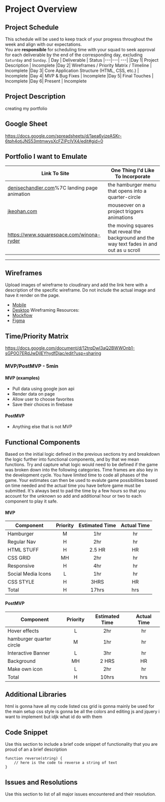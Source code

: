 # Project Overview
## Project Schedule
This schedule will be used to keep track of your progress throughout the week and align with our expectations.  
You are **responsible** for scheduling time with your squad to seek approval for each deliverable by the end of the corresponding day, excluding `Saturday` and `Sunday`.
|  Day | Deliverable | Status
|---|---| ---|
|Day 1| Project Description | Incomplete
|Day 2| Wireframes / Priority Matrix / Timeline | Incomplete
|Day 3| Core Application Structure (HTML, CSS, etc.) | Incomplete
|Day 4| MVP & Bug Fixes | Incomplete
|Day 5| Final Touches | Incomplete
|Day 6| Present | Incomplete
## Project Description
creating my portfolio
## Google Sheet
https://docs.google.com/spreadsheets/d/1aea6yjzeASKr-6tph4otjJNS53mtmwysXcFZIPclVX4/edit#gid=0
## Portfolio I want to Emulate

Link To Site  | One Thing I'd Like To Incorporate | 
| ------------- | ------------- |
| [denisechandler.com](http://www.denisechandler.com/)%7C landing page animation | the hamburger menu that opens into a quarter-circle
|[jkeohan.com](http://jkeohan.com/) | mouseover on a project triggers animations |
https://www.squarespace.com/winona-ryder | the moving squares that reveal the background and the way text fades in and out as u scroll
---
## Wireframes
Upload images of wireframe to cloudinary and add the link here with a description of the specific wireframe. Do not include the actual image and have it render on the page.  
- [Mobile](https://i.imgur.com/P3iBEZf.jpg)
- [Desktop](https://i.imgur.com/xpOWo0E.jpg)
Wireframing Resources:
- [Mockflow](https://mockflow.com/app/#Wireframe)
- [Figma](https://www.figma.com/)
## Time/Priority Matrix 
https://docs.google.com/document/d/12trqDwI3aQ2BWWOnb1-sGP0O7ERdJwDjlEYhydfDjac/edit?usp=sharing
  
### MVP/PostMVP - 5min
<!-- The functionality will then be divided into two separate lists: MVP and PostMVP.  Carefully decided what is placed into your MVP as the client will expect this functionality to be implemented upon project completion.   -->
#### MVP (examples)
- Pull data using google json api
- Render data on page 
- Allow user to choose favorites 
- Save their choices in firebase
#### PostMVP 
- Anything else that is not MVP
## Functional Components
Based on the initial logic defined in the previous sections try and breakdown the logic further into functional components, and by that we mean functions.  Try and capture what logic would need to be defined if the game was broken down into the following categories.
Time frames are also key in the development cycle.  You have limited time to code all phases of the game.  Your estimates can then be used to evalute game possibilities based on time needed and the actual time you have before game must be submitted. It's always best to pad the time by a few hours so that you account for the unknown so add and additional hour or two to each component to play it safe.
#### MVP
| Component | Priority | Estimated Time | Actual Time |
| --- | :---: |  :---: | :---: | 
| Hamburger | M | 1hr | hr |
| Regular Nav | H | 2hr | hr |  
| HTML STUFF | H | 2.5 HR | HR |
| CSS GRID | MH | 2hr | hr|
| Responsive | H | 4hr | hr | 
| Social Media Icons | L | 1hr |  hr |
| CSS STYLE | H | 3HRS | HR |
| Total | H | 17hrs| hrs |
#### PostMVP
| Component | Priority | Estimated Time | Actual Time |
| --- | :---: |  :---: | :---: | 
| Hover effects | L | 2hr | hr | 
| hamburger quarter circle | M | 1hr | hr |
| Interactive Banner | L | 3hr | hr |
| Background | MH | 2 HRS | HR |
| Make own icon | L | 2hr | hr |
| Total | H | 10hrs| hrs |
## Additional Libraries
html is gonna have all my code listed
css grid is gonna mainly be used for the main setup
css style is gonna be all the colors and editing
js and jquery i want to implement but idjk what id do with them
## Code Snippet
Use this section to include a brief code snippet of functionality that you are proud of an a brief description  
```
function reverse(string) {
	// here is the code to reverse a string of text
}
```
## Issues and Resolutions
 Use this section to list of all major issues encountered and their resolution.